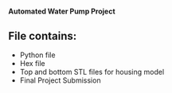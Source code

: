 #### Automated Water Pump Project

## File contains:
* Python file
* Hex file
* Top and bottom STL files for housing model
* Final Project Submission